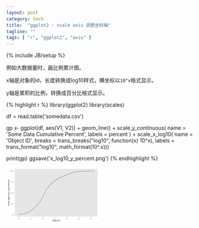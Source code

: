 ```yaml
---
layout: post
category: tech
title:  "ggplot2 : scale axis 调整坐标轴"
tagline: ""
tags: [ "r", "ggplot2", "axis" ] 
---
```

{% include JB/setup %}

例如大数据量时，画比例累计图。

x轴是对象的id，长度转换成log10样式，横坐标以``10^x``格式显示。

y轴是累积的比例，转换成百分比格式显示。

{% highlight r %}
library(ggplot2)
library(scales)

df = read.table('somedata.csv') 

gp <- ggplot(df, aes(V1, V2)) + geom_line() +
    scale_y_continuous(
            name = 'Some Data Cumulative Percent',
            labels = percent ) +
    scale_x_log10(
            name = 'Object ID', 
            breaks = trans_breaks("log10", function(x) 10^x),
            labels = trans_format("log10", math_format(10^.x)))

print(gp)
ggsave('x_log10_y_percent.png')
{% endhighlight %}


<img src="/assets/posts/x_log10_y_percent.png" width="50%">
